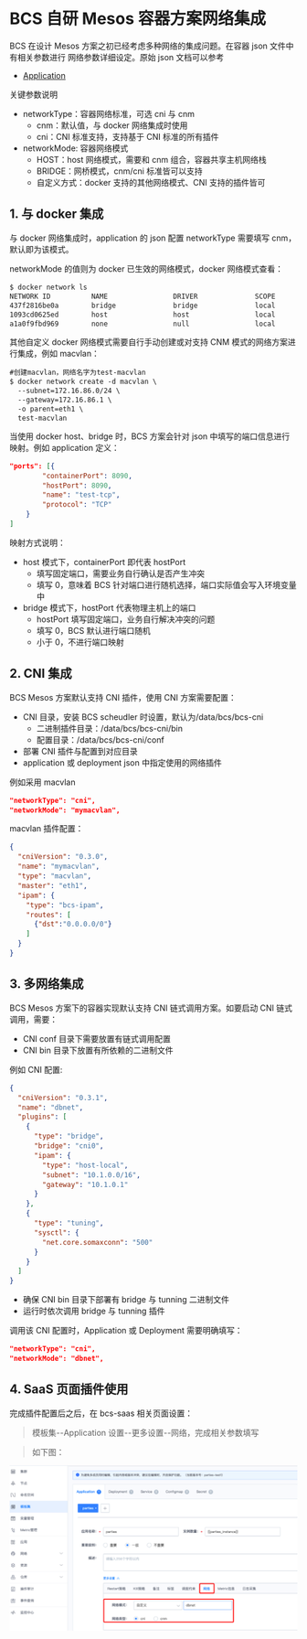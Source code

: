 # BCS 自研 Mesos 容器方案网络集成

BCS 在设计 Mesos 方案之初已经考虑多种网络的集成问题。在容器 json 文件中有相关参数进行
网络参数详细设定。原始 json 文档可以参考

* [Application](https://github.com/Tencent/bk-bcs/blob/master/docs/templates/mesos-artifact/application.md)

关键参数说明

* networkType：容器网络标准，可选 cni 与 cnm
  * cnm：默认值，与 docker 网络集成时使用
  * cni：CNI 标准支持，支持基于 CNI 标准的所有插件
* networkMode: 容器网络模式
  * HOST：host 网络模式，需要和 cnm 组合，容器共享主机网络栈
  * BRIDGE：网桥模式，cnm/cni 标准皆可以支持
  * 自定义方式：docker 支持的其他网络模式、CNI 支持的插件皆可


## 1. 与 docker 集成

与 docker 网络集成时，application 的 json 配置 networkType 需要填写 cnm，默认即为该模式。

networkMode 的值则为 docker 已生效的网络模式，docker 网络模式查看：

```shell
$ docker network ls
NETWORK ID          NAME                DRIVER              SCOPE
437f2816be0a        bridge              bridge              local               
1093cd0625ed        host                host                local               
a1a0f9fbd969        none                null                local
```

其他自定义 docker 网络模式需要自行手动创建或对支持 CNM 模式的网络方案进行集成，例如 macvlan：

```shell
#创建macvlan，网络名字为test-macvlan
$ docker network create -d macvlan \
  --subnet=172.16.86.0/24 \
  --gateway=172.16.86.1 \
  -o parent=eth1 \
  test-macvlan
```

当使用 docker host、bridge 时，BCS 方案会针对 json 中填写的端口信息进行映射。例如 application 定义：

```json
"ports": [{
        "containerPort": 8090,
        "hostPort": 8090,
        "name": "test-tcp",
        "protocol": "TCP"
    }
]
```

映射方式说明：
* host 模式下，containerPort 即代表 hostPort
  * 填写固定端口，需要业务自行确认是否产生冲突
  * 填写 0，意味着 BCS 针对端口进行随机选择，端口实际值会写入环境变量中
* bridge 模式下，hostPort 代表物理主机上的端口
  * hostPort 填写固定端口，业务自行解决冲突的问题
  * 填写 0，BCS 默认进行端口随机
  * 小于 0，不进行端口映射

## 2. CNI 集成

BCS Mesos 方案默认支持 CNI 插件，使用 CNI 方案需要配置：

* CNI 目录，安装 BCS scheudler 时设置，默认为/data/bcs/bcs-cni
  * 二进制插件目录：/data/bcs/bcs-cni/bin
  * 配置目录：/data/bcs/bcs-cni/conf
* 部署 CNI 插件与配置到对应目录
* application 或 deployment json 中指定使用的网络插件

例如采用 macvlan

```json
"networkType": "cni",
"networkMode": "mymacvlan",
```

macvlan 插件配置：

```json
{
  "cniVersion": "0.3.0",
  "name": "mymacvlan",
  "type": "macvlan",
  "master": "eth1",
  "ipam": {
    "type": "bcs-ipam",
    "routes": [
      {"dst":"0.0.0.0/0"}
    ]
  }
}
```

## 3. 多网络集成

BCS Mesos 方案下的容器实现默认支持 CNI 链式调用方案。如要启动 CNI 链式调用，需要：

* CNI conf 目录下需要放置有链式调用配置
* CNI bin 目录下放置有所依赖的二进制文件

例如 CNI 配置:

```json
{
  "cniVersion": "0.3.1",
  "name": "dbnet",
  "plugins": [
    {
      "type": "bridge",
      "bridge": "cni0",
      "ipam": {
        "type": "host-local",
        "subnet": "10.1.0.0/16",
        "gateway": "10.1.0.1"
      }
    },
    {
      "type": "tuning",
      "sysctl": {
        "net.core.somaxconn": "500"
      }
    }
  ]
}
```

* 确保 CNI bin 目录下部署有 bridge 与 tunning 二进制文件
* 运行时依次调用 bridge 与 tunning 插件

调用该 CNI 配置时，Application 或 Deployment 需要明确填写：

```json
"networkType": "cni",
"networkMode": "dbnet",
```

## 4. SaaS 页面插件使用

完成插件配置后之后，在 bcs-saas 相关页面设置：

> 模板集--Application 设置--更多设置--网络，完成相关参数填写

> 如下图：

![mesos-CNI](./resource/mesos-cni.png)
